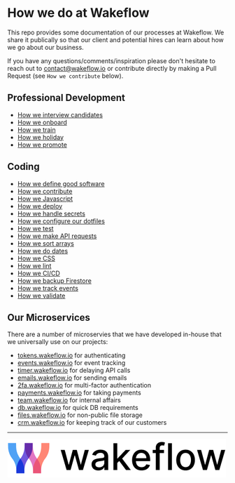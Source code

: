 # How we do at Wakeflow

This repo provides some documentation of our processes at Wakeflow. We share it publically so that our client and potential hires can learn about how we go about our business.

If you have any questions/comments/inspiration please don't hesitate to reach out to contact@wakeflow.io or contribute directly by making a Pull Request (see `How we contribute` below).

## Professional Development
* [How we interview candidates](interview.md)
* [How we onboard](onboard.md)
* [How we train](trainingMaterials.md)
* [How we holiday](holidays.md)
* [How we promote](progression.md)


## Coding
* [How we define good software](good_software.md)
* [How we contribute](contributing.md)
* [How we Javascript](javascript.md)
* [How we deploy](deploying.md)
* [How we handle secrets](secrets.md)
* [How we configure our dotfiles](dotfiles.md)
* [How we test](testing.md)
* [How we make API requests](api_requests.md)
* [How we sort arrays](sorting_arrays.md)
* [How we do dates](dates.md)
* [How we CSS](css.md)
* [How we lint](linting.md)
* [How we CI/CD](cicd.md)
* [How we backup Firestore](firestore_backups.md)
* [How we track events](event_tracking.md)
* [How we validate](validation.md)

## Our Microservices

There are a number of microservies that we have developed in-house that we universally use on our projects:

* [tokens.wakeflow.io](https://tokens.wakeflow.io) for authenticating
* [events.wakeflow.io](https://tokens.wakeflow.io) for event tracking 
* [timer.wakeflow.io](https://timer.wakeflow.io) for delaying API calls
* [emails.wakeflow.io](https://emails.wakeflow.io) for sending emails
* [2fa.wakeflow.io](https://2fa.wakeflow.io) for multi-factor authentication
* [payments.wakeflow.io](https://payments.wakeflow.io) for taking payments
* [team.wakeflow.io](https://team.wakeflow.io) for internal affairs
* [db.wakeflow.io](https://db.wakeflow.io) for quick DB requirements
* [files.wakeflow.io](https://files.wakeflow.io) for non-public file storage
* [crm.wakeflow.io](https://crm.wakeflow.io) for keeping track of our customers


---
![Wakeflow](images/wakeflowlogo.png)